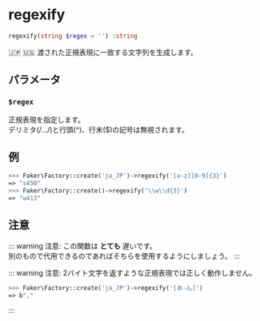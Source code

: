 # regexify
```php
regexify(string $regex = '') :string
```
:jp: :us:
渡された正規表現に一致する文字列を生成します。

## パラメータ
### `$regex`
正規表現を指定します。  
デリミタ(/.../)と行頭(^)、行末($)の記号は無視されます。

## 例
```php
>>> Faker\Factory::create('ja_JP')->regexify('[a-z][0-9]{3}')
=> "s450"
>>> Faker\Factory::create()->regexify('\\w\\d{3}')
=> "w413"
```

## 注意
::: warning 注意:
この関数は **とても** 遅いです。  
別のもので代用できるのであればそちらを使用するようにしましょう。
:::

::: warning 注意:
2バイト文字を返すような正規表現では正しく動作しません。
```php
>>> Faker\Factory::create('ja_JP')->regexify('[あ-ん]')
=> b"‚"
```
:::